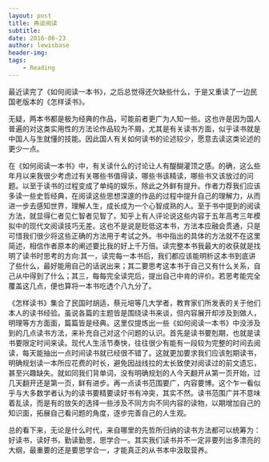 ```yaml
---
layout: post
title: 再谈阅读
subtitle:
date: 2016-06-23
author: lewisbase
header-img:
tags: 
    - Reading
---
```

最近读完了《如何阅读一本书》，之后总觉得还欠缺些什么，于是又重读了一边民国老版本的《怎样读书》。

无疑，两本书都是极为经典的作品，可能前者更广为人知一些。这也许是因为国人普遍的对这类实用性的方法论作品较为不屑，尤其是有关读书方面，似乎读书就是中国人与生就懂的技能。因此国人有关如何读书的论述较少，愿意去读这类论述的更少一点。

在《如何阅读一本书》中，有关读什么的讨论让人有醍醐灌顶之感。的确，这么些年月以来我很少考虑过有关哪些书值得读，哪些书该精读，哪些书又该放过的问题。以至于读书的过程变成了单纯的娱乐，除此之外鲜有提升。作者力荐我们应该多读一些史哲经典，在阅读这些思想深邃的作品的过程中提升自己的理解力，从而进一步去感知世界，理解人生，成长成为一个心智成熟的人。至于书中提到的阅读方法，就显得仁者见仁智者见智了。知乎上有人评论说这些内容于五年高考三年模拟中的现代文阅读技巧无差。这也不是说是贬低这本书，方法本应融会贯通，只是可惜我们很少将这些正确的方法用于考试之外。书中指出的具体的方法就不在这里简述，相信作者原本的阐述要比我的好上千万倍。读完整本书我最大的收获就是找明了读书时思考的方向:其一，读完每一本书后，我们都应该能明析这本书到底讲了些什么，最好能用自己的话说出来；其二要思考这本书于自己又有什么关系，自己从中得到了什么；其三，每每完全读完后，提出自己中肯的评价。若思考能完全覆盖这几点，便也算将一本书吃透个八九分了。

《怎样读书》集合了民国时胡适，蔡元培等几大学者，教育家们所发表的关于他们本人的读书经验。虽说各篇的主题皆是围绕读书来谈，但内容展开却涉及到做人，明理等方方面面，篇篇皆是经典。这里仅提炼出一些《如何阅读一本书》中没涉及到的几点读书方法，来补充自己对这个问题的认识。首先是读书要剋期，也就是读书要限定时间来读。现代人生活节奏快，往往很少有能有一段较为完整的时间去阅读，每天能抽出一点时间读书就已经很不错了。这就更加要求我们应该剋期读书，明确规划读一本所应花费的时长，避免因战线拉的太长致使对阅读过的前文遗忘，甚至兴趣缺失。就如同我们背单词，没有明确规划的人今天翻开从第一页开始，过几天翻开还是第一页，鲜有进步。再一点读书范围要广，内容要博。这个乍一看似乎与大多数学者认为的读书要精要读好书有冲突，其实不然。读书范围广并不意味着乱读，而是有的放矢的选择一些涉及不同方向不同内容的读物，以期增加自己的知识面，拓展自己看问题的角度，逐步完善自己的人生观。

总的看下来，无论是什么时代，来自哪里的先哲所归纳的读书方法都可以统筹为：好读书，读好书，勤读勤思，思学合一。其实我们读书并不一定非要列出多漂亮的大纲，最重要的还是要思学合一，才能真正的从书本中汲取营养。



